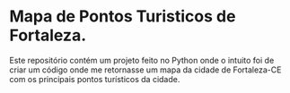 # Mapa de Pontos Turisticos de Fortaleza.
Este repositório contém um projeto feito no Python onde o intuito foi de criar um código onde me retornasse um mapa da cidade de Fortaleza-CE com os principais pontos turísticos da cidade.

